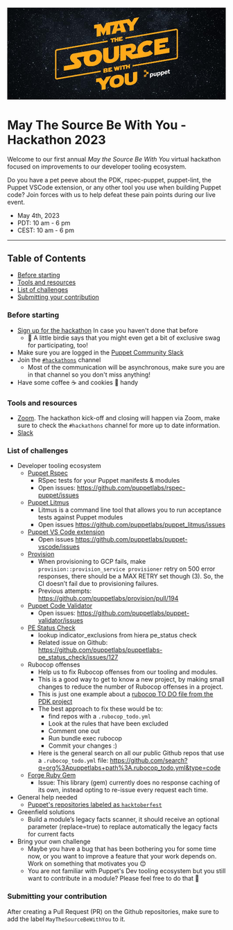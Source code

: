 ![banner](images/puppet-may-the-source-be-with-you-2023.jpg)

# May The Source Be With You - Hackathon 2023

Welcome to our first annual _May the Source Be With You_ virtual hackathon focused on improvements to our developer tooling ecosystem.

Do you have a pet peeve about the PDK, rspec-puppet, puppet-lint, the Puppet VSCode extension, or any other tool you use when building Puppet code? Join forces with us to help defeat these pain points during our live event.

* May 4th, 2023
* PDT: 10 am - 6 pm 
* CEST: 10 am - 6 pm 

----

Table of Contents
-----------------

- [Before starting](#before-starting)
- [Tools and resources](#tools-and-resources)
- [List of challenges](#list-of-challenges)
- [Submitting your contribution](#submitting-your-contribution)

### Before starting

- [Sign up for the hackathon](https://docs.google.com/forms/d/e/1FAIpQLSc0jDa0SIFJjmBh9q2SoH55hIixFXbCWyedvGib5eUiRXyZbg/viewform) In case you haven't done that before
    - 🦤 A little birdie says that you might even get a bit of exclusive swag for participating, too! 
- Make sure you are logged in the [Puppet Community Slack](https://slack.puppet.com/)
- Join the [`#hackathons`](https://puppetcommunity.slack.com/archives/C055MT5TA2K/p1683127438265399) channel
    - Most of the communication will be asynchronous, make sure you are in that channel so you don't miss anything!
- Have some coffee ☕ and cookies 🍪 handy 

### Tools and resources

- [Zoom](https://support.zoom.us/hc/en-us/articles/4415294177549-Downloading-the-Zoom-desktop-client-and-mobile-app). The hackathon kick-off and closing will happen via Zoom, make sure to check the `#hackathons` channel for more up to date information.
- [Slack](https://slack.com/download)

### List of challenges

- Developer tooling ecosystem
    - [Puppet Rspec](https://github.com/puppetlabs/rspec-puppet)
        - RSpec tests for your Puppet manifests & modules
        - Open issues: https://github.com/puppetlabs/rspec-puppet/issues
    - [Puppet Litmus](https://github.com/puppetlabs/puppet_litmus)
        - Litmus is a command line tool that allows you to run acceptance tests against Puppet modules
        - Open issues https://github.com/puppetlabs/puppet_litmus/issues
    - [Puppet VS Code extension](https://github.com/puppetlabs/puppet-vscode)
        - Open issues https://github.com/puppetlabs/puppet-vscode/issues
    - [Provision](https://github.com/puppetlabs/provision)
        - When provisioning to GCP fails, make `provision::provision_service provisioner` retry on 500 error responses, there should be a MAX RETRY set though (3). So, the CI doesn’t fail due to provisioning failures.
        - Previous attempts: https://github.com/puppetlabs/provision/pull/194
    - [Puppet Code Validator](https://validate.puppet.com/)
        - Open issues: https://github.com/puppetlabs/puppet-validator/issues
    - [PE Status Check](https://github.com/puppetlabs/puppetlabs-pe_status_check)
        - lookup indicator_exclusions from hiera pe_status check
        - Related issue on Github: https://github.com/puppetlabs/puppetlabs-pe_status_check/issues/127
    - Rubocop offenses
        - Help us to fix Rubocop offenses from our tooling and modules.
        - This is a good way to get to know a new project, by making small changes to reduce the number of Rubocop offenses in a project.
        - This is just one example about a [rubocop TO DO file from the PDK project](https://github.com/puppetlabs/pdk/blob/main/.rubocop_todo.yml)
        - The best approach to fix these would be to:
            - find repos with a `.rubocop_todo.yml`
            - Look at the rules that have been excluded
            - Comment one out
            - Run bundle exec rubocop
            - Commit your changes :)
        - Here is the general search on all our public Github repos that use a `.rubocop_todo.yml` file: https://github.com/search?q=org%3Apuppetlabs+path%3A.rubocop_todo.yml&type=code
    - [Forge Ruby Gem](https://github.com/puppetlabs/forge-ruby)
        - Issue: This library (gem) currently does no response caching of its own, instead opting to re-issue every request each time.
- General help needed
    - [Puppet's repositories labeled as `hacktoberfest`](https://github.com/search?q=topic%3Ahacktoberfest+org%3Apuppetlabs+fork%3Atrue&type=repositories)
- Greenfield solutions
    - Build a module’s legacy facts scanner, it should receive an optional parameter (replace=true) to replace automatically the legacy facts for current facts
- Bring your own challenge
    - Maybe you have a bug that has been bothering you for some time now, or you want to improve a feature that your work depends on. Work on something that motivates you 😊
    - You are not familiar with Puppet's Dev tooling ecosystem but you still want to contribute in a module? Please feel free to do that 🙌

### Submitting your contribution

After creating a Pull Request (PR) on the Github repositories, make sure to add the label `MayTheSourceBeWithYou` to it.